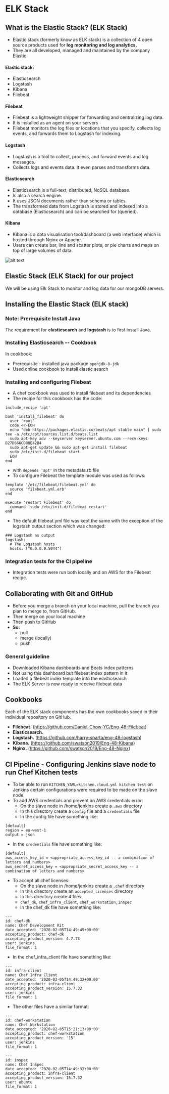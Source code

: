 # ELK Stack

## What is the Elastic Stack? (ELK Stack)
- Elastic stack (formerly know as ELK stack) is a collection of 4 open source products used for **log monitoring and log analytics.**
- They are all developed, managed and maintained by the company Elastic.

#### Elastic stack:
- Elasticsearch
- Logstash
- Kibana
- Filebeat

#### Filebeat
- Filebeat is a lightweight shipper for forwarding and centralizing log data.
- It is installed as an agent on your servers
- Filebeat monitors the log files or locations that you specify, collects log events, and forwards them to Logstash for indexing.


#### Logstash
- Logstash is a tool to collect, process, and forward events and log messages.
- Collects logs and events data. It even parses and transforms data.

#### Elasticsearch
- Elasticsearch is a full-text, distributed, NoSQL database.
- Is also a search engine.
- It uses JSON documents rather than schema or tables.
- The transformed data from Logstash is stored and indexed into a database (Elasticsearch) and can be searched for (queried).


#### Kibana
- Kibana is a data visualisation tool/dashboard (a web interface) which is hosted through Nginx or Apache.
- Users can create bar, line and scatter plots, or pie charts and maps on top of large volumes of data.

![alt text](https://www.guru99.com/images/tensorflow/082918_1504_ELKStackTut2.png)

## Elastic Stack (ELK Stack) for our project
We will be using Elk Stack to monitor and log data for our mongoDB servers.

## Installing the Elastic Stack (ELK stack)

### Note: Prerequisite Install Java
The requirement for **elasticsearch** and **logstash** is to first install Java.

### Installing Elasticsearch -- Cookbook
In cookbook:
- Prerequisite - installed java package `openjdk-8-jdk`
- Used online cookbook to install elastic search

### Installing and configuring Filebeat
- A chef cookbook was used to install filebeat and its dependencies
- The recipe for this cookbook has the code:

````
include_recipe 'apt'

bash 'install_filebeat' do
  user 'root'
  code <<-EOH
  echo "deb https://packages.elastic.co/beats/apt stable main" | sudo tee -a /etc/apt/sources.list.d/beats.list
  sudo apt-key adv --keyserver keyserver.ubuntu.com --recv-keys D27D666CD88E42B4
  sudo apt-get update && sudo apt-get install filebeat
  sudo /etc/init.d/filebeat start
  EOH
end
````
- with ``depends 'apt'`` in the metadata.rb file
- To configure Filebeat the template module was used as follows:

````
template '/etc/filebeat/filebeat.yml' do
  source 'filebeat.yml.erb'
end

execute 'restart Filebeat' do
  command 'sudo /etc/init.d/filebeat restart'
end
````
- The default filebeat.yml file was kept the same with the exception of the logstash output section which was changed:
````
### Logstash as output
logstash:
  # The Logstash hosts
  hosts: ["0.0.0.0:5044"]
````

### Integration tests for the CI pipeline
- Integration tests were run both locally and on AWS for the Filebeat recipe.

## Collaborating with Git and GitHub
- Before you merge a branch on your local machine, pull the branch you plan to merge to, from GitHub.
- Then merge on your local machine
- Then push to GitHub
- **So:**
  - pull
  - merge (locally)
  - push

### General guideline
  - Downloaded Kibana dashboards and Beats index patterns
  - Not using this dashboard but filebeat index pattern in it
  - Loaded a filebeat index template into the elasticsearch
  - The ELK Server is now ready to receive filebeat data

## Cookbooks
Each of the ELK stack components has the own cookbooks saved in their individual repository on GitHub.
- **Filebeat.** (https://github.com/Daniel-Chow-YC/Eng-48-Filebeat)
- **Elasticsearch.**
- **Logstash.** (https://github.com/harry-sparta/eng-48-logstash)
- **Kibana.** (https://github.com/swatson2019/Eng-48-Kibana)
- **Nginx.** (https://github.com/swatson2019/Eng-48-Nginx)

## CI Pipeline - Configuring Jenkins slave node to run Chef Kitchen tests
- To be able to run `KITCHEN_YAML=kitchen.cloud.yml kitchen test` on Jenkins certain configurations were required to be made on the slave node.
- To add AWS credentials and prevent an AWS credentials error:
  - On the slave node in /home/jenkins create a `.aws` directory
  - In this directory create a `config` file and a `credentials` file
  - In the config file have something like:

````
[default]
region = eu-west-1
output = json
````
  - In the `credentials` file have something like:

````
[default]
aws_access_key_id = <appropriate_access_key_id -- a combination of letters and numbers>
aws_secret_access_key = <appropriate_secret_access_key -- a combination of letters and numbers>
````

- To accept all chef licenses:
  - On the slave node in /home/jenkins create a `.chef` directory
  - In this directory create an `accepted_licenses` directory
  - In this directory create 4 files:
  - `chef_dk`, `chef_infra_client`, `chef_workstation`, `inspec`
  - In the chef_dk file have something like:

````
---
id: chef-dk
name: Chef Development Kit
date_accepted: '2020-02-05T14:49:45+00:00'
accepting_product: chef-dk
accepting_product_version: 4.7.73
user: jenkins
file_format: 1
````

  - In the chef_infra_client file have something like:

````
---
id: infra-client
name: Chef Infra Client
date_accepted: '2020-02-05T14:49:32+00:00'
accepting_product: infra-client
accepting_product_version: 15.7.32
user: jenkins
file_format: 1
````

  - The other files have a similar format:

  ````
  ---
  id: chef-workstation
  name: Chef Workstation
  date_accepted: '2020-02-05T15:21:13+00:00'
  accepting_product: chef-workstation
  accepting_product_version: '15'
  user: jenkins
  file_format: 1

  ````

  ````
  ---
  id: inspec
  name: Chef InSpec
  date_accepted: '2020-02-05T14:49:32+00:00'
  accepting_product: infra-client
  accepting_product_version: 15.7.32
  user: ubuntu
  file_format: 1
  ````
